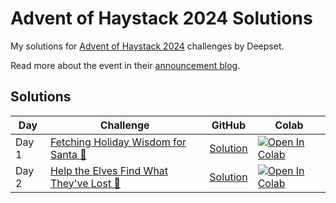 # Advent of Haystack 2024 Solutions

My solutions for [Advent of Haystack 2024](https://haystack.deepset.ai/advent-of-haystack) challenges by Deepset.

Read more about the event in their [announcement blog](https://haystack.deepset.ai/blog/announcing-advent-2024).

## Solutions

| Day | Challenge | GitHub | Colab | 
|-----|-----------|--------|-------|
| Day 1 | [Fetching Holiday Wisdom for Santa 📖](https://haystack.deepset.ai/advent-of-haystack/day-1#challenge) | [Solution](Day_1_Enhancing_Pipeline.ipynb) | [![Open In Colab](https://colab.research.google.com/assets/colab-badge.svg)](https://colab.research.google.com/github/Prajwalsrinvas/advent_of_haystack_2024/blob/main/Day_1_Enhancing_Pipeline.ipynb) |
| Day 2 | [Help the Elves Find What They've Lost 🎄](https://haystack.deepset.ai/advent-of-haystack/day-2#challenge) | [Solution](Day_2_Weaviate_Day.ipynb) | [![Open In Colab](https://colab.research.google.com/assets/colab-badge.svg)](https://colab.research.google.com/github/Prajwalsrinvas/advent_of_haystack_2024/blob/main/Day_2_Weaviate_Day.ipynb) |